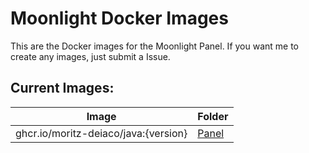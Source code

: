 # Moonlight Docker Images

This are the Docker images for the Moonlight Panel.
If you want me to create any images, just submit a Issue.

## Current Images:

| Image                                | Folder          |
| ------------------------------------ | --------------- |
| ghcr.io/moritz-deiaco/java:{version} | [Panel](/java/) |
